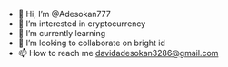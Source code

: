 - 👋 Hi, I’m @Adesokan777
- 👀 I’m interested in cryptocurrency
- 🌱 I’m currently learning 
- 💞️ I’m looking to collaborate on bright id
- 📫 How to reach me davidadesokan3286@gmail.com

<!---
Adesokan777/Adesokan777 is a ✨ special ✨ repository because its `README.md` (this file) appears on your GitHub profile.
You can click the Preview link to take a look at your changes.
--->
